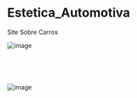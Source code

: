 # Estetica_Automotiva
Site Sobre Carros

![image](https://github.com/user-attachments/assets/1dd391c7-802c-4d83-b26c-9635b12d658b)


<br>
<br>
<br>

![image](https://github.com/user-attachments/assets/a818a630-56ce-491b-bd3a-a31af15b6508)



